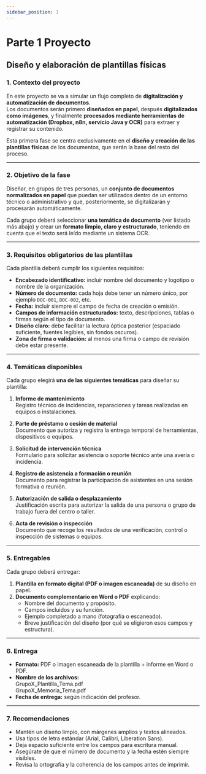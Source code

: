 ```yaml
---
sidebar_position: 1
---
```


# Parte 1 Proyecto  
## Diseño y elaboración de plantillas físicas

### 1. Contexto del proyecto

En este proyecto se va a simular un flujo completo de **digitalización y automatización de documentos**.  
Los documentos serán primero **diseñados en papel**, después **digitalizados como imágenes**, y finalmente **procesados mediante herramientas de automatización (Dropbox, n8n, servicio Java y OCR)** para extraer y registrar su contenido.

Esta primera fase se centra exclusivamente en el **diseño y creación de las plantillas físicas** de los documentos, que serán la base del resto del proceso.

---

### 2. Objetivo de la fase

Diseñar, en grupos de tres personas, un **conjunto de documentos normalizados en papel** que puedan ser utilizados dentro de un entorno técnico o administrativo y que, posteriormente, se digitalizarán y procesarán automáticamente.

Cada grupo deberá seleccionar **una temática de documento** (ver listado más abajo) y crear un **formato limpio, claro y estructurado**, teniendo en cuenta que el texto será leído mediante un sistema OCR.

---

### 3. Requisitos obligatorios de las plantillas

Cada plantilla deberá cumplir los siguientes requisitos:

- **Encabezado identificativo:** incluir nombre del documento y logotipo o nombre de la organización.  
- **Número de documento:** cada hoja debe tener un número único, por ejemplo `DOC-001`, `DOC-002`, etc.  
- **Fecha:** incluir siempre el campo de fecha de creación o emisión.  
- **Campos de información estructurados:** texto, descripciones, tablas o firmas según el tipo de documento.  
- **Diseño claro:** debe facilitar la lectura óptica posterior (espaciado suficiente, fuentes legibles, sin fondos oscuros).  
- **Zona de firma o validación:** al menos una firma o campo de revisión debe estar presente.  

---

### 4. Temáticas disponibles

Cada grupo elegirá **una de las siguientes temáticas** para diseñar su plantilla:

1. **Informe de mantenimiento**  
   Registro técnico de incidencias, reparaciones y tareas realizadas en equipos o instalaciones.

2. **Parte de préstamo o cesión de material**  
   Documento que autoriza y registra la entrega temporal de herramientas, dispositivos o equipos.

3. **Solicitud de intervención técnica**  
   Formulario para solicitar asistencia o soporte técnico ante una avería o incidencia.

4. **Registro de asistencia a formación o reunión**  
   Documento para registrar la participación de asistentes en una sesión formativa o reunión.

5. **Autorización de salida o desplazamiento**  
   Justificación escrita para autorizar la salida de una persona o grupo de trabajo fuera del centro o taller.

6. **Acta de revisión o inspección**  
   Documento que recoge los resultados de una verificación, control o inspección de sistemas o equipos.

---

### 5. Entregables

Cada grupo deberá entregar:

1. **Plantilla en formato digital (PDF o imagen escaneada)** de su diseño en papel.  
2. **Documento complementario en Word o PDF** explicando:
   - Nombre del documento y propósito.  
   - Campos incluidos y su función.  
   - Ejemplo completado a mano (fotografía o escaneado).  
   - Breve justificación del diseño (por qué se eligieron esos campos y estructura).

---


### 6. Entrega

- **Formato:** PDF o imagen escaneada de la plantilla + informe en Word o PDF.  
- **Nombre de los archivos:**   
GrupoX_Plantilla_Tema.pdf   
GrupoX_Memoria_Tema.pdf   
- **Fecha de entrega:** según indicación del profesor.

---

### 7. Recomendaciones

- Mantén un diseño limpio, con márgenes amplios y textos alineados.  
- Usa tipos de letra estándar (Arial, Calibri, Liberation Sans).  
- Deja espacio suficiente entre los campos para escritura manual.  
- Asegúrate de que el número de documento y la fecha estén siempre visibles.  
- Revisa la ortografía y la coherencia de los campos antes de imprimir.

